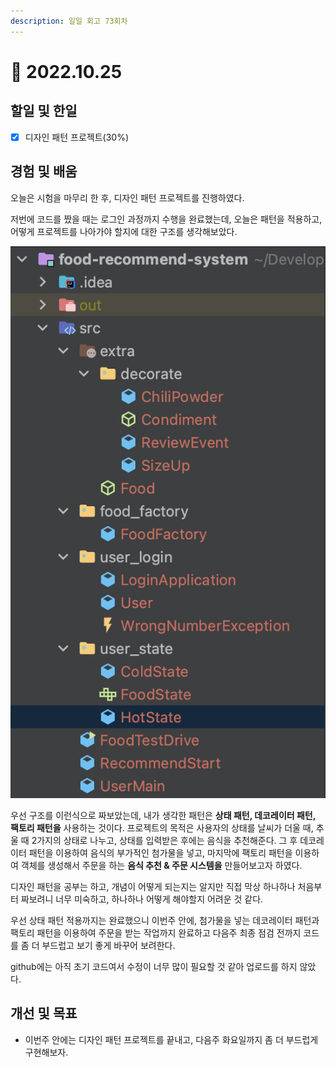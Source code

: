```yaml
---
description: 일일 회고 73회차
---
```


# 🙂 2022.10.25

## 할일 및 한일&#x20;

* [x] 디자인 패턴 프로젝트(30%)&#x20;

## 경험 및 배움&#x20;

오늘은 시험을 마무리 한 후, 디자인 패턴 프로젝트를 진행하였다.

저번에 코드를 짰을 때는 로그인 과정까지 수행을 완료했는데, 오늘은 패턴을 적용하고, 어떻게 프로젝트를 나아가야 할지에 대한 구조를 생각해보았다.

![](<../.gitbook/assets/image (1) (3).png>)

우선 구조를 이런식으로 짜보았는데, 내가 생각한 패턴은 **상태 패턴, 데코레이터 패턴, 팩토리 패턴을** 사용하는 것이다. 프로젝트의 목적은 사용자의 상태를 날씨가 더울 때, 추울 때 2가지의 상태로 나누고, 상태를 입력받은 후에는 음식을 추천해준다. 그 후 데코레이터 패턴을 이용하여 음식의 부가적인 첨가물을 넣고, 마지막에 팩토리 패턴을 이용하여 객체를 생성해서 주문을 하는 **음식 추천 & 주문 시스템을** 만들어보고자 하였다.

디자인 패턴을 공부는 하고, 개념이 어떻게 되는지는 알지만 직접 막상 하나하나 처음부터 짜보려니 너무 미숙하고, 하나하나 어떻게 해야할지 어려운 것 같다.

우선 상태 패턴 적용까지는 완료했으니 이번주 안에, 첨가물을 넣는 데코레이터 패턴과 팩토리 패턴을 이용하여 주문을 받는 작업까지 완료하고 다음주 최종 점검 전까지 코드를 좀 더 부드럽고 보기 좋게 바꾸어 보려한다.

github에는 아직 초기 코드여서 수정이 너무 많이 필요할 것 같아 업로드를 하지 않았다.

## 개선 및 목표&#x20;

* 이번주 안에는 디자인 패턴 프로젝트를 끝내고, 다음주 화요일까지 좀 더 부드럽게 구현해보자.&#x20;
